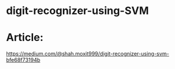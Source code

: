# digit-recognizer-using-SVM

<h1>Article:</h1>

https://medium.com/@shah.moxit999/digit-recognizer-using-svm-bfe68f73194b
